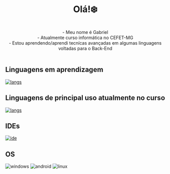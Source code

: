 <h1 align="center">Olá!❄️</h1>
<p align="center">
        <br>
- Meu nome é Gabriel <br>
- Atualmente curso informática no CEFET-MG<br>
- Estou aprendendo/aprendi tecnícas avançadas em algumas linguagens voltadas para o Back-End<br>
    <br>
</p>

## Linguagens em aprendizagem
[![langs](https://skillicons.dev/icons?i=c,cpp,js,mysql)](https://skillicons.dev)
## Linguagens de principal uso atualmente no curso
[![langs](https://skillicons.dev/icons?i=cpp,mysql)](https://skillicons.dev)

## IDEs
[![ide](https://skillicons.dev/icons?i=vscode,eclipse)](https://skillicons.dev)

## OS 
![windows](https://img.shields.io/badge/Windows-0078D6?style=for-the-badge&logo=windows&logoColor=white)
![android](https://img.shields.io/badge/Android-3DDC84?style=for-the-badge&logo=android&logoColor=white)
![linux](https://img.shields.io/badge/Linux-FCC624?style=for-the-badge&logo=linux&logoColor=black)









<!--
**icehopeless/icehopeless** is a ✨ _special_ ✨ repository because its `README.md` (this file) appears on your GitHub profile.

Here are some ideas to get you started:

- 🔭 I’m currently working on ...
- 🌱 I’m currently learning ...
- 👯 I’m looking to collaborate on ...
- 🤔 I’m looking for help with ...
- 💬 Ask me about ...
- 📫 How to reach me: ...
- 😄 Pronouns: ...
- ⚡ Fun fact: ...
-->
